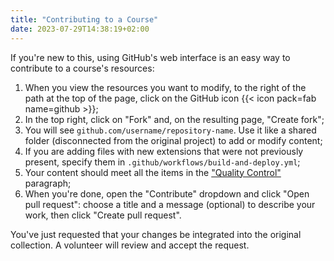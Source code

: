```yaml
---
title: "Contributing to a Course"
date: 2023-07-29T14:38:19+02:00
---
```


If you're new to this, using GitHub's web interface is an easy way to contribute to a course's resources:

1. When you view the resources you want to modify, to the right of the path at the top of the page, click on the GitHub icon {{< icon pack=fab name=github >}};
2. In the top right, click on "Fork" and, on the resulting page, "Create fork";
3. You will see `github.com/username/repository-name`. Use it like a shared folder (disconnected from the original project) to add or modify content;
4. If you are adding files with new extensions that were not previously present, specify them in `.github/workflows/build-and-deploy.yml`;
5. Your content should meet all the items in the ["Quality Control"](..) paragraph;
6. When you're done, open the "Contribute" dropdown and click "Open pull request": choose a title and a message (optional) to describe your work, then click "Create pull request".

You've just requested that your changes be integrated into the original collection. A volunteer will review and accept the request.